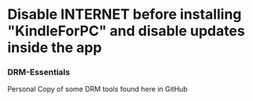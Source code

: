 # Disable INTERNET before installing "KindleForPC" and disable updates inside the app
### DRM-Essentials
Personal Copy of some DRM tools found here in GitHub
